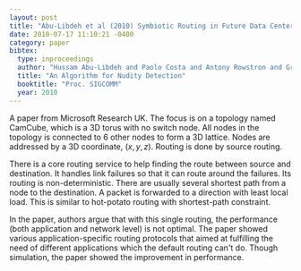 ```yaml
---
layout: post
title: "Abu-Libdeh et al (2010) Symbiotic Routing in Future Data Centers (SIGCOMM)"
date: 2010-07-17 11:10:21 -0400
category: paper
bibtex:
  type: inproceedings
  author: "Hussam Abu-Libdeh and Paolo Costa and Antony Rowstron and Greg O'Shea and Austin Donnelly"
  title: "An Algorithm for Nudity Detection"
  booktitle: "Proc. SIGCOMM"
  year: 2010
---
```

A paper from Microsoft Research UK. The focus is on a topology named CamCube, which is a 3D torus with no switch node. All nodes in the topology is connected to 6 other nodes to form a 3D lattice. Nodes are addressed by a 3D coordinate, $(x,y,z)$. Routing is done by source routing.

There is a core routing service to help finding the route between source and destination. It handles link failures so that it can route around the failures. Its routing is non-deterministic. There are usually several shortest path from a node to the destination. A packet is forwarded to a direction with least local load. This is similar to hot-potato routing with shortest-path constraint.

In the paper, authors argue that with this single routing, the performance (both application and network level) is not optimal. The paper showed various application-specific routing protocols that aimed at fulfilling the need of different applications which the default routing can't do. Though simulation, the paper showed the improvement in performance.
